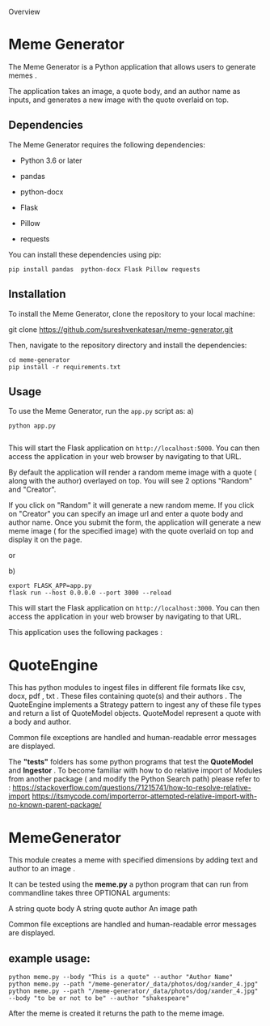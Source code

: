 Overview

# Meme Generator

The Meme Generator is a Python application that allows users to generate memes .

The application takes an image, a quote body, and an author name as inputs, and generates a new image 
with the quote overlaid on top.



## Dependencies

The Meme Generator requires the following dependencies:

- Python 3.6 or later

- pandas
- python-docx
- Flask
- Pillow
- requests

You can install these dependencies using pip:
```commandline
pip install pandas  python-docx Flask Pillow requests
```


## Installation

To install the Meme Generator, clone the repository to your local machine:

git clone https://github.com/sureshvenkatesan/meme-generator.git


Then, navigate to the repository directory and install the dependencies:

```commandline
cd meme-generator
pip install -r requirements.txt
```


## Usage

To use the Meme Generator, run the `app.py` script as:
a)
```commandline
python app.py


```

This will start the Flask application on `http://localhost:5000`. You can then access the application 
in your web browser by navigating to that URL.


By default the application will render a random meme image with a quote ( along with the author) overlayed on top.
You will see 2 options "Random" and "Creator".

If you click on "Random" it will generate a new random meme.
If you click on "Creator"  you can  specify an image url and enter a quote body and author name.
Once you submit the form, the application will generate a new meme image ( for the specified image) 
with the quote overlaid on top and display it on the page.

or

b)
```commandline
export FLASK_APP=app.py
flask run --host 0.0.0.0 --port 3000 --reload
```
This will start the Flask application on `http://localhost:3000`. You can then access the application 
in your web browser by navigating to that URL.

This application uses the following packages : 
# QuoteEngine
This has python modules to ingest files in  different file formats like csv, docx, pdf , txt .
These files containing quote(s) and their authors . The QuoteEngine implements a Strategy pattern to ingest
any of these file types and  return a list of QuoteModel objects.
QuoteModel  represent a quote with a body and author.

Common file exceptions are handled and  human-readable error messages are displayed.

The **"tests"** folders has some python programs that test the **QuoteModel** and **Ingestor** .
To become familiar with how to do relative import of Modules from another package ( and modify the Python Search path)
please refer to :
https://stackoverflow.com/questions/71215741/how-to-resolve-relative-import
https://itsmycode.com/importerror-attempted-relative-import-with-no-known-parent-package/

# MemeGenerator
This module creates a meme with specified dimensions by adding text and author to an image .


It can be tested using the **meme.py** a python program that can  run from commandline takes three OPTIONAL arguments:

A string quote body
A string quote author
An image path

Common file exceptions are handled and  human-readable error messages are displayed.

## example usage:
```commandline
python meme.py --body "This is a quote" --author "Author Name"
python meme.py --path "/meme-generator/_data/photos/dog/xander_4.jpg"
python meme.py --path "/meme-generator/_data/photos/dog/xander_4.jpg" --body "to be or not to be" --author "shakespeare"
```
After the meme is created it returns the path to the meme image.
